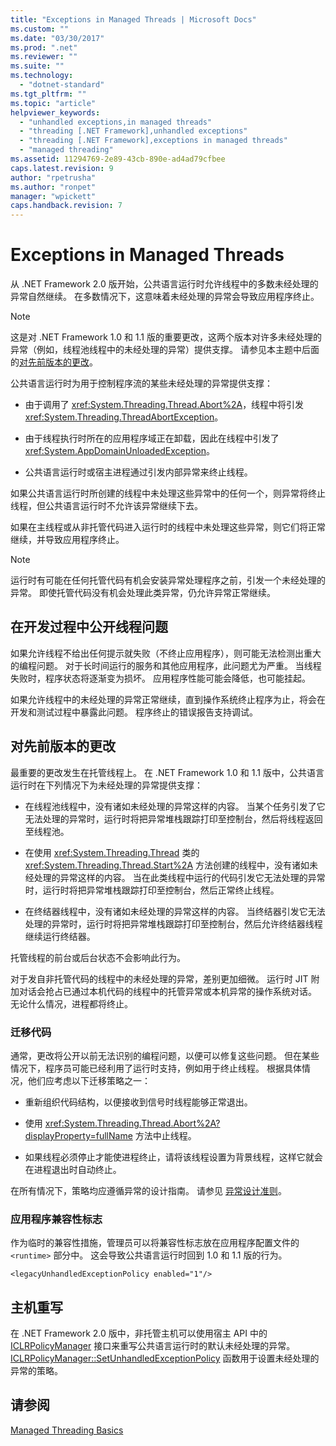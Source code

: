 ```yaml
---
title: "Exceptions in Managed Threads | Microsoft Docs"
ms.custom: ""
ms.date: "03/30/2017"
ms.prod: ".net"
ms.reviewer: ""
ms.suite: ""
ms.technology: 
  - "dotnet-standard"
ms.tgt_pltfrm: ""
ms.topic: "article"
helpviewer_keywords: 
  - "unhandled exceptions,in managed threads"
  - "threading [.NET Framework],unhandled exceptions"
  - "threading [.NET Framework],exceptions in managed threads"
  - "managed threading"
ms.assetid: 11294769-2e89-43cb-890e-ad4ad79cfbee
caps.latest.revision: 9
author: "rpetrusha"
ms.author: "ronpet"
manager: "wpickett"
caps.handback.revision: 7
---
```

# Exceptions in Managed Threads
从 .NET Framework 2.0 版开始，公共语言运行时允许线程中的多数未经处理的异常自然继续。  在多数情况下，这意味着未经处理的异常会导致应用程序终止。  
  
> [!NOTE]
>  这是对 .NET Framework 1.0 和 1.1 版的重要更改，这两个版本对许多未经处理的异常（例如，线程池线程中的未经处理的异常）提供支撑。  请参见本主题中后面的[对先前版本的更改](#ChangeFromPreviousVersions)。  
  
 公共语言运行时为用于控制程序流的某些未经处理的异常提供支撑：  
  
-   由于调用了 <xref:System.Threading.Thread.Abort%2A>，线程中将引发 <xref:System.Threading.ThreadAbortException>。  
  
-   由于线程执行时所在的应用程序域正在卸载，因此在线程中引发了 <xref:System.AppDomainUnloadedException>。  
  
-   公共语言运行时或宿主进程通过引发内部异常来终止线程。  
  
 如果公共语言运行时所创建的线程中未处理这些异常中的任何一个，则异常将终止线程，但公共语言运行时不允许该异常继续下去。  
  
 如果在主线程或从非托管代码进入运行时的线程中未处理这些异常，则它们将正常继续，并导致应用程序终止。  
  
> [!NOTE]
>  运行时有可能在任何托管代码有机会安装异常处理程序之前，引发一个未经处理的异常。  即使托管代码没有机会处理此类异常，仍允许异常正常继续。  
  
## 在开发过程中公开线程问题  
 如果允许线程不给出任何提示就失败（不终止应用程序），则可能无法检测出重大的编程问题。  对于长时间运行的服务和其他应用程序，此问题尤为严重。  当线程失败时，程序状态将逐渐变为损坏。  应用程序性能可能会降低，也可能挂起。  
  
 如果允许线程中的未经处理的异常正常继续，直到操作系统终止程序为止，将会在开发和测试过程中暴露此问题。  程序终止的错误报告支持调试。  
  
<a name="ChangeFromPreviousVersions"></a>   
## 对先前版本的更改  
 最重要的更改发生在托管线程上。  在 .NET Framework 1.0 和 1.1 版中，公共语言运行时在下列情况下为未经处理的异常提供支撑：  
  
-   在线程池线程中，没有诸如未经处理的异常这样的内容。  当某个任务引发了它无法处理的异常时，运行时将把异常堆栈跟踪打印至控制台，然后将线程返回至线程池。  
  
-   在使用 <xref:System.Threading.Thread> 类的 <xref:System.Threading.Thread.Start%2A> 方法创建的线程中，没有诸如未经处理的异常这样的内容。  当在此类线程中运行的代码引发它无法处理的异常时，运行时将把异常堆栈跟踪打印至控制台，然后正常终止线程。  
  
-   在终结器线程中，没有诸如未经处理的异常这样的内容。  当终结器引发它无法处理的异常时，运行时将把异常堆栈跟踪打印至控制台，然后允许终结器线程继续运行终结器。  
  
 托管线程的前台或后台状态不会影响此行为。  
  
 对于发自非托管代码的线程中的未经处理的异常，差别更加细微。  运行时 JIT 附加对话会抢占已通过本机代码的线程中的托管异常或本机异常的操作系统对话。  无论什么情况，进程都将终止。  
  
### 迁移代码  
 通常，更改将公开以前无法识别的编程问题，以便可以修复这些问题。  但在某些情况下，程序员可能已经利用了运行时支持，例如用于终止线程。  根据具体情况，他们应考虑以下迁移策略之一：  
  
-   重新组织代码结构，以便接收到信号时线程能够正常退出。  
  
-   使用 <xref:System.Threading.Thread.Abort%2A?displayProperty=fullName> 方法中止线程。  
  
-   如果线程必须停止才能使进程终止，请将该线程设置为背景线程，这样它就会在进程退出时自动终止。  
  
 在所有情况下，策略均应遵循异常的设计指南。  请参见 [异常设计准则](../../../docs/standard/design-guidelines/exceptions.md)。  
  
### 应用程序兼容性标志  
 作为临时的兼容性措施，管理员可以将兼容性标志放在应用程序配置文件的 `<runtime>` 部分中。  这会导致公共语言运行时回到 1.0 和 1.1 版的行为。  
  
```  
<legacyUnhandledExceptionPolicy enabled="1"/>  
```  
  
## 主机重写  
 在 .NET Framework 2.0 版中，非托管主机可以使用宿主 API 中的 [ICLRPolicyManager](../../../ocs/framework/unmanaged-api/hosting/iclrpolicymanager-interface.md) 接口来重写公共语言运行时的默认未经处理的异常。  [ICLRPolicyManager::SetUnhandledExceptionPolicy](../Topic/ICLRPolicyManager::SetUnhandledExceptionPolicy%20Method.md) 函数用于设置未经处理的异常的策略。  
  
## 请参阅  
 [Managed Threading Basics](../../../docs/standard/threading/managed-threading-basics.md)